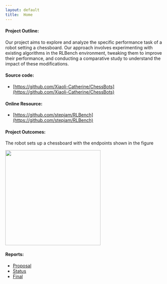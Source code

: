 ```yaml
---
layout: default
title:  Home
---
```

#### Project Outline:

Our project aims to explore and analyze the specific performance task of a robot setting a chessboard. Our approach involves experimenting with existing algorithms in the RLBench environment, tweaking them to improve their performance, and conducting a comparative study to understand the impact of these modifications. 

#### Source code: 
- [https://github.com/Xiaoli-Catherine/ChessBots](https://github.com/Xiaoli-Catherine/ChessBots)

#### Online Resource: 
- [https://github.com/stepjam/RLBench](https://github.com/stepjam/RLBench)

#### Project Outcomes:
The robot sets up a chessboard with the endpoints shown in the figure

<img src="https://github.com/user-attachments/assets/34ac1459-e1dc-4b30-975f-1b7c3866e979" width="300">

#### Reports:

- [Proposal](proposal.html)
- [Status](status.html)
- [Final](final.html)


